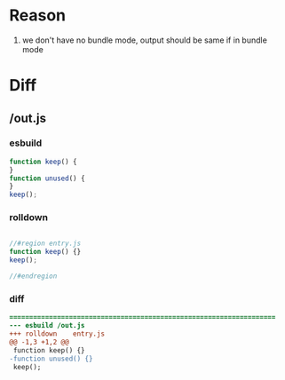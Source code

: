 # Reason
1. we don't have no bundle mode, output should be same if in bundle mode
# Diff
## /out.js
### esbuild
```js
function keep() {
}
function unused() {
}
keep();
```
### rolldown
```js

//#region entry.js
function keep() {}
keep();

//#endregion

```
### diff
```diff
===================================================================
--- esbuild	/out.js
+++ rolldown	entry.js
@@ -1,3 +1,2 @@
 function keep() {}
-function unused() {}
 keep();

```
